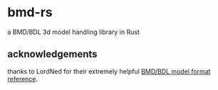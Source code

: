 # bmd-rs
a BMD/BDL 3d model handling library in Rust

## acknowledgements
thanks to LordNed for their extremely helpful [BMD/BDL model format reference](https://github.com/LordNed/WindEditor/wiki/BMD-and-BDL-Model-Format).